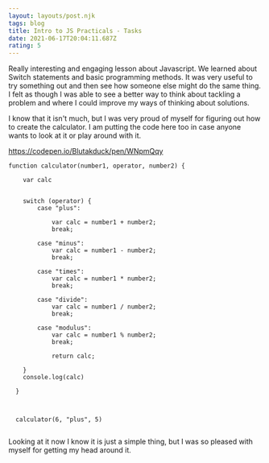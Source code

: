 ```yaml
---
layout: layouts/post.njk
tags: blog
title: Intro to JS Practicals - Tasks
date: 2021-06-17T20:04:11.687Z
rating: 5
---
```

Really interesting and engaging lesson about Javascript. We learned about Switch statements and basic programming methods. It was very useful to try something out and then see how someone else might do the same thing. I felt as though I was able to see a better way to think about tackling a problem and where I could improve my ways of thinking about solutions.



I know that it isn't much, but I was very proud of myself for figuring out how to create the calculator. I am putting the code here too in case anyone wants to look at it or play around with it.

https://codepen.io/Blutakduck/pen/WNpmQqy



```
function calculator(number1, operator, number2) {
  
    var calc
   

    switch (operator) {
        case "plus":
          
            var calc = number1 + number2;
            break;

        case "minus":
            var calc = number1 - number2;
            break;

        case "times":
            var calc = number1 * number2;
            break;

        case "divide":
            var calc = number1 / number2;
            break;

        case "modulus":
            var calc = number1 % number2;
            break;
           
            return calc;  
        
    }
    console.log(calc)
    
  }

  

  calculator(6, "plus", 5)
 

```

Looking at it now I know it is just a simple thing, but I was so pleased with myself for getting my head around it.
